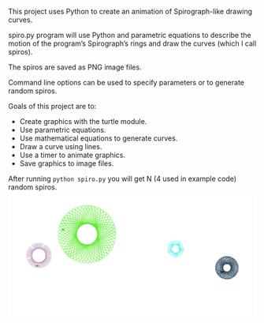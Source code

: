 This project uses Python to create an animation of Spirograph-like drawing curves. 

spiro.py program will use Python and parametric equations to describe the motion of the program’s Spirograph’s rings and
draw the curves (which I call spiros). 

The spiros are saved as PNG image files. 

Command line options can be used to specify parameters or to generate random spiros.

Goals of this project are to:
- Create graphics with the turtle module.
- Use parametric equations.
- Use mathematical equations to generate curves.
- Draw a curve using lines.
- Use a timer to animate graphics.
- Save graphics to image files.

After running `python spiro.py` you will get N (4 used in example code) random spiros.
![Random spiros](./spiro-1584959996.830763.png?raw=true "Random Spiros")